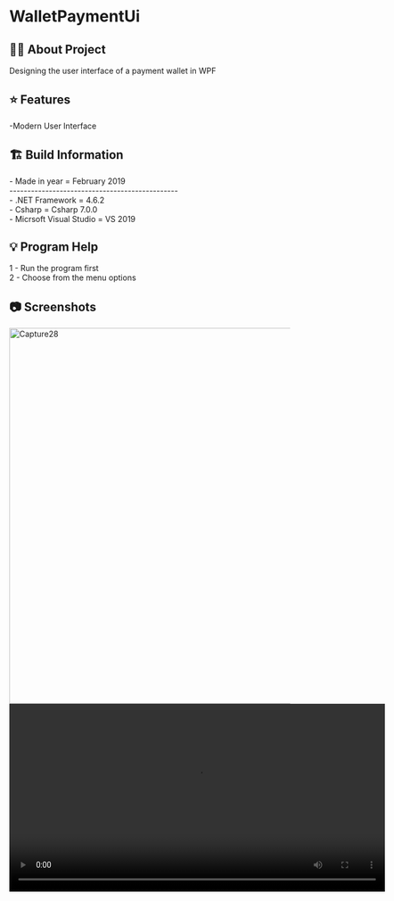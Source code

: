 # WalletPaymentUi

<h2> 👨‍💻 About Project</h2>
Designing the user interface of a payment wallet in WPF<br />

<h2> ⭐ Features</h2>
-Modern User Interface<br />

<h2> 🏗 Build Information</h2>
- Made in year = February 2019 <br />
----------------------------------------------- <br />
- .NET Framework =  4.6.2 <br />
- Csharp = Csharp 7.0.0 <br />
- Micrsoft Visual Studio = VS 2019 <br />

<h2> 💡 Program Help</h2>
1 - Run the program first<br />
2 - Choose from the menu options<br />

<h2>📷 Screenshots</h2>
<img width="674" alt="Capture28" src="https://github.com/user-attachments/assets/1617367e-a3b1-47f4-b784-ad5bf6a8d9b2">
<video width="674" alt="Capture28" src="https://github.com/user-attachments/assets/e21c93cf-3098-4966-97e4-053958a61c4c">
